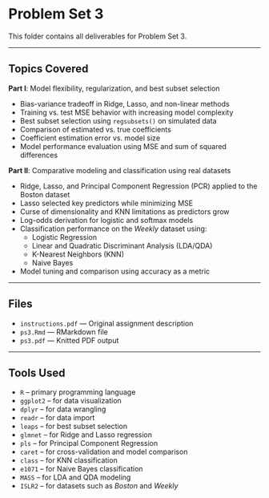 # Problem Set 3 

This folder contains all deliverables for Problem Set 3.

---

## Topics Covered

**Part I**: Model flexibility, regularization, and best subset selection  
- Bias-variance tradeoff in Ridge, Lasso, and non-linear methods  
- Training vs. test MSE behavior with increasing model complexity  
- Best subset selection using `regsubsets()` on simulated data  
- Comparison of estimated vs. true coefficients  
- Coefficient estimation error vs. model size  
- Model performance evaluation using MSE and sum of squared differences

**Part II**: Comparative modeling and classification using real datasets  
- Ridge, Lasso, and Principal Component Regression (PCR) applied to the Boston dataset  
- Lasso selected key predictors while minimizing MSE  
- Curse of dimensionality and KNN limitations as predictors grow  
- Log-odds derivation for logistic and softmax models  
- Classification performance on the *Weekly* dataset using:
  - Logistic Regression  
  - Linear and Quadratic Discriminant Analysis (LDA/QDA)  
  - K-Nearest Neighbors (KNN)  
  - Naive Bayes  
- Model tuning and comparison using accuracy as a metric

---

## Files

- `instructions.pdf` — Original assignment description
- `ps3.Rmd` — RMarkdown file
- `ps3.pdf` — Knitted PDF output

---

## Tools Used

- `R` – primary programming language  
- `ggplot2` – for data visualization  
- `dplyr` – for data wrangling  
- `readr` – for data import  
- `leaps` – for best subset selection  
- `glmnet` – for Ridge and Lasso regression  
- `pls` – for Principal Component Regression  
- `caret` – for cross-validation and model comparison  
- `class` – for KNN classification  
- `e1071` – for Naive Bayes classification  
- `MASS` – for LDA and QDA modeling  
- `ISLR2` – for datasets such as *Boston* and *Weekly*  

